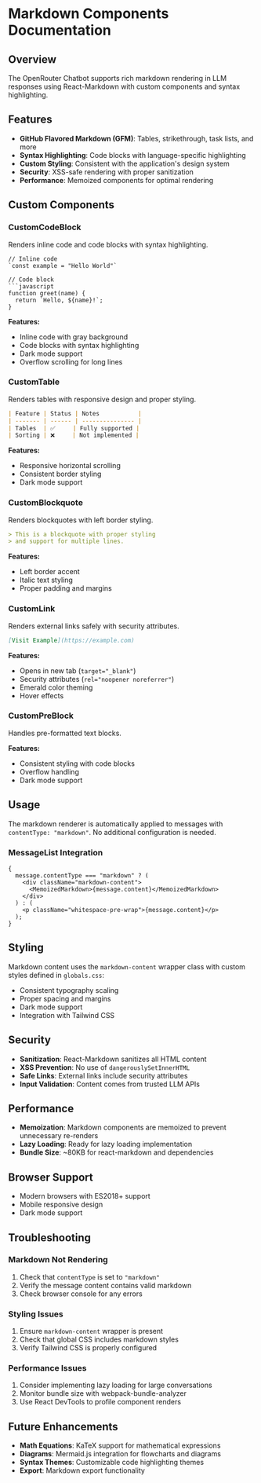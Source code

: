 # Markdown Components Documentation

## Overview

The OpenRouter Chatbot supports rich markdown rendering in LLM responses using React-Markdown with custom components and syntax highlighting.

## Features

- **GitHub Flavored Markdown (GFM)**: Tables, strikethrough, task lists, and more
- **Syntax Highlighting**: Code blocks with language-specific highlighting
- **Custom Styling**: Consistent with the application's design system
- **Security**: XSS-safe rendering with proper sanitization
- **Performance**: Memoized components for optimal rendering

## Custom Components

### CustomCodeBlock

Renders inline code and code blocks with syntax highlighting.

````tsx
// Inline code
`const example = "Hello World"`

// Code block
```javascript
function greet(name) {
  return `Hello, ${name}!`;
}
````

**Features:**

- Inline code with gray background
- Code blocks with syntax highlighting
- Dark mode support
- Overflow scrolling for long lines

### CustomTable

Renders tables with responsive design and proper styling.

```markdown
| Feature | Status | Notes           |
| ------- | ------ | --------------- |
| Tables  | ✅     | Fully supported |
| Sorting | ❌     | Not implemented |
```

**Features:**

- Responsive horizontal scrolling
- Consistent border styling
- Dark mode support

### CustomBlockquote

Renders blockquotes with left border styling.

```markdown
> This is a blockquote with proper styling
> and support for multiple lines.
```

**Features:**

- Left border accent
- Italic text styling
- Proper padding and margins

### CustomLink

Renders external links safely with security attributes.

```markdown
[Visit Example](https://example.com)
```

**Features:**

- Opens in new tab (`target="_blank"`)
- Security attributes (`rel="noopener noreferrer"`)
- Emerald color theming
- Hover effects

### CustomPreBlock

Handles pre-formatted text blocks.

**Features:**

- Consistent styling with code blocks
- Overflow handling
- Dark mode support

## Usage

The markdown renderer is automatically applied to messages with `contentType: "markdown"`. No additional configuration is needed.

### MessageList Integration

```tsx
{
  message.contentType === "markdown" ? (
    <div className="markdown-content">
      <MemoizedMarkdown>{message.content}</MemoizedMarkdown>
    </div>
  ) : (
    <p className="whitespace-pre-wrap">{message.content}</p>
  );
}
```

## Styling

Markdown content uses the `markdown-content` wrapper class with custom styles defined in `globals.css`:

- Consistent typography scaling
- Proper spacing and margins
- Dark mode support
- Integration with Tailwind CSS

## Security

- **Sanitization**: React-Markdown sanitizes all HTML content
- **XSS Prevention**: No use of `dangerouslySetInnerHTML`
- **Safe Links**: External links include security attributes
- **Input Validation**: Content comes from trusted LLM APIs

## Performance

- **Memoization**: Markdown components are memoized to prevent unnecessary re-renders
- **Lazy Loading**: Ready for lazy loading implementation
- **Bundle Size**: ~80KB for react-markdown and dependencies

## Browser Support

- Modern browsers with ES2018+ support
- Mobile responsive design
- Dark mode support

## Troubleshooting

### Markdown Not Rendering

1. Check that `contentType` is set to `"markdown"`
2. Verify the message content contains valid markdown
3. Check browser console for any errors

### Styling Issues

1. Ensure `markdown-content` wrapper is present
2. Check that global CSS includes markdown styles
3. Verify Tailwind CSS is properly configured

### Performance Issues

1. Consider implementing lazy loading for large conversations
2. Monitor bundle size with webpack-bundle-analyzer
3. Use React DevTools to profile component renders

## Future Enhancements

- **Math Equations**: KaTeX support for mathematical expressions
- **Diagrams**: Mermaid.js integration for flowcharts and diagrams
- **Syntax Themes**: Customizable code highlighting themes
- **Export**: Markdown export functionality
